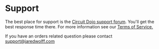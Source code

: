 # Support

The best place for support is the [Circuit Dojo support forum](https://community.jaredwolff.com). You'll get the best response time there. For more information see our [Terms of Service.](https://www.jaredwolff.com/terms-and-conditions/#section-7---product-support)

If you have an orders related question please contact [support@jaredwolff.com](mailto:support@jaredwolff.com)